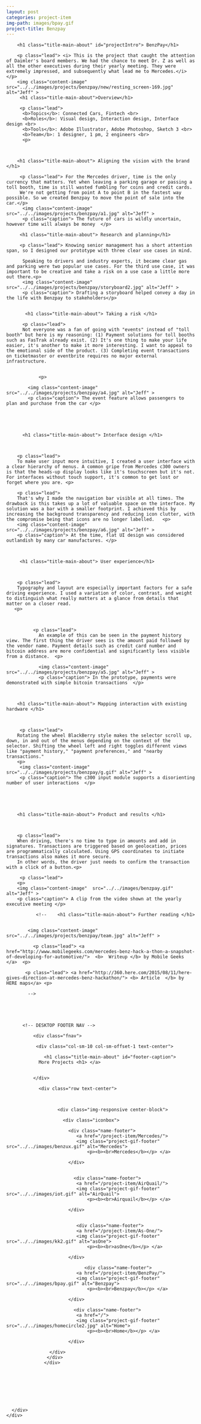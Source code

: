 ```yaml
---
layout: post
categories: project-item
img-path: images/bpay.gif
project-title: Benzpay
---
```



<div class="container">
  <div class="description">
    <div class="row text-left">
      <div class="col-sm-10 col-sm-offset-1">

        <h1 class="title-main-about" id="projectIntro"> BenzPay</h1>

        <p class="lead"> <i> This is the project that caught the attention of Daimler's board members. We had the chance to meet Dr. Z as well as all the other executives during their yearly meeting. They were extremely impressed, and subsequently what lead me to Mercedes.</i> </p>
        <img class="content-image"  src="../../images/projects/benzpay/new/resting_screen-169.jpg" alt="Jeff" >
         <h1 class="title-main-about">Overview</h1>

         <p class="lead">
          <b>Topics</b>: Connected Cars, Fintech <br>
          <b>Roles</b>: Visual design, Interaction design, Interface design <br>
          <b>Tools</b>: Adobe Illustrator, Adobe Photoshop, Sketch 3 <br>
          <b>Team</b>: 1 designer, 1 pm, 2 engineers <br>
          <p>



        <h1 class="title-main-about"> Aligning the vision with the brand </h1>

         <p class="lead"> For the Mercedes driver, time is the only currency that matters. Yet when leaving a parking garage or passing a toll booth, time is still wasted fumbling for coins and credit cards.
         We're not getting from point A to point B in the fastest way possible. So we created Benzpay to move the point of sale into the car.</p>
          <img class="content-image"  src="../../images/projects/benzpay/a1.jpg" alt="Jeff" >
          <p class="caption"> The future of cars is wildly uncertain, however time will always be money  </p>

         <h1 class="title-main-about"> Research and planning</h1>

         <p class="lead"> Knowing senior management has a short attention span, so I designed our prototype with three clear use cases in mind.

          Speaking to drivers and industry experts, it became clear gas and parking were two popular use cases. For the third use case, it was important to be creative and take a risk on a use case a little more out there.<p>
          <img class="content-image"  src="../../images/projects/benzpay/storyboard2.jpg" alt="Jeff" >
          <p class="caption"> Drafting a storyboard helped convey a day in the life with Benzpay to stakeholders</p>


           <h1 class="title-main-about"> Taking a risk </h1>

          <p class="lead">
          Not everyone was a fan of going with "events" instead of "toll booth" but here is my reasoning: (1) Payment solutions for toll booths such as FasTrak already exist. (2) It's one thing to make your life easier, it's another to make it more interesting. I want to appeal to the emotional side of the product. (3) Completing event transactions on ticketmaster or eventbrite requires no major external infrastructure.


                <p>

            <img class="content-image"  src="../../images/projects/benzpay/a4.jpg" alt="Jeff" >
            <p class="caption"> The event feature allows passengers to plan and purchase from the car </p>





          <h1 class="title-main-about"> Interface design </h1>    



        <p class="lead">  
        To make user input more intuitive, I created a user interface with a clear hierarchy of menus. A common gripe from Mercedes c300 owners is that the heads-up display looks like it's touchscreen but it's not. For interfaces without touch support, it's common to get lost or forget where you are. <p>

        <p class="lead">  
        That's why I made the navigation bar visible at all times. The drawback is this takes up a lot of valuable space on the interface. My solution was a bar with a smaller footprint. I achieved this by increasing the background transparency and reducing icon clutter, with the compromise being that icons are no longer labelled.   <p>
        <img class="content-image" src="../../images/projects/benzpay/a6.jpg" alt="Jeff" >
        <p class="caption"> At the time, flat UI design was considered outlandish by many car manufactures. </p>



         <h1 class="title-main-about"> User experience</h1>    



        <p class="lead">  
        Typography and layout are especially important factors for a safe driving experience. I used a variation of color, contrast, and weight to distinguish what really matters at a glance from details that matter on a closer read.
       <p>



              <p class="lead">
                An example of this can be seen in the payment history view. The first thing the driver sees is the amount paid followed by the vendor name. Payment details such as credit card number and bitcoin address are more confidential and significantly less visible from a distance.  <p>

                <img class="content-image"  src="../../images/projects/benzpay/a5.jpg" alt="Jeff" >
                <p class="caption"> In the prototype, payments were demonstrated with simple bitcoin transactions  </p>



        <h1 class="title-main-about"> Mapping interaction with existing hardware </h1>   



         <p class="lead">
        Rotating the wheel BlackBerry style makes the selector scroll up, down, in and out of the menus depending on the context of the selector. Shifting the wheel left and right toggles different views like "payment history," "payment preferences," and "nearby transactions."
        <p>
         <img class="content-image" src="../../images/projects/benzpay/g.gif" alt="Jeff" >
         <p class="caption"> The c300 input module supports a disorienting number of user interactions  </p>





        <h1 class="title-main-about"> Product and results </h1>



        <p class="lead">  
        When driving, there's no time to type in amounts and add in signatures. Transactions are triggered based on geolocation, prices are programmatically calculated. Using GPS coordinates to initiate transactions also makes it more secure.
        In other words, the driver just needs to confirm the transaction with a click of a button.<p>

         <p class="lead">
        <p>
        <img class="content-image"  src="../../images/benzpay.gif" alt="Jeff" >   
        <p class="caption"> A clip from the video shown at the yearly executive meeting </p>














<!--
        <h1 class="title-main-about"> Demo video </h1>  

         <p class="lead"> <a href="https://www.crunchbase.com/person/yashad-kulkarni#/entity">

          <b> Yashad </b>from TechCrunch </a>filmed this video for us.

           <div class="embed-responsive embed-responsive-16by9">
                      <iframe class="embed-responsive-item" src="https://player.vimeo.com/video/132971331"></iframe>
                  </div>
 -->
               <!--    <h1 class="title-main-about"> Further reading </h1>  


            <img class="content-image"  src="../../images/projects/benzpay/team.jpg" alt="Jeff" >

              <p class="lead"> <a href="http://www.mobilegeeks.com/mercedes-benz-hack-a-thon-a-snapshot-of-developing-for-automotive/">  <b>  Writeup </b> by Mobile Geeks </a>  <p>

           <p class="lead"> <a href="http://360.here.com/2015/08/11/here-gives-direction-at-mercedes-benz-hackathon/"> <b> Article  </b> by HERE maps</a> <p>

            -->





          <!-- DESKTOP FOOTER NAV -->

              <div class="fnav">

               <div class="col-sm-10 col-sm-offset-1 text-center">

                  <h1 class="title-main-about" id="footer-caption">
                More Projects <h1> </a>


              </div>

                <div class="row text-center">



                       <div class="img-responsive center-block">

                         <div class="iconbox">

                           <div class="name-footer">
                              <a href="/project-item/Mercedes/">
                              <img class="project-gif-footer" src="../../images/benzux.gif" alt="Mercedes">
                                  <p><b><br>Mercedes</b></p> </a>

                           </div>


                             <div class="name-footer">
                              <a href="/project-item/AirQuail/">
                              <img class="project-gif-footer" src="../../images/iot.gif" alt="AirQuail">
                                  <p><b><br>Airquail</b></p> </a>

                           </div>


                              <div class="name-footer">
                              <a href="/project-item/As-One/">
                              <img class="project-gif-footer" src="../../images/kk2.gif" alt="asOne">
                                  <p><b><br>asOne</b></p> </a>

                           </div>

                                 <div class="name-footer">
                              <a href="/project-item/BenzPay/">
                              <img class="project-gif-footer" src="../../images/bpay.gif" alt="Benzpay">
                                  <p><b><br>Benzpay</b></p> </a>

                           </div>



<!--
                            <div class="name-footer">
                              <a href="/project-item/More-Projects/">
                              <img class="project-gif-footer" src="../../images/kk1.gif" alt="Other">
                                  <p><b><br>More</b></p> </a>

                           </div> -->

                             <div class="name-footer">
                              <a href="/">
                              <img class="project-gif-footer" src="../../images/homecircle2.jpg" alt="Home">
                                  <p><b><br>Home</b></p> </a>

                           </div>

                    </div>
                   </div>
                  </div>








      </div>
    </div>
  </div>
</div>

